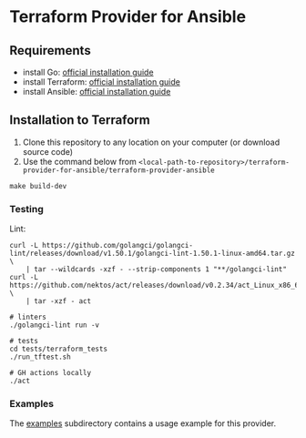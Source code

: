 # Terraform Provider for Ansible

## Requirements 

- install Go: [official installation guide](https://go.dev/doc/install)
- install Terraform: [official installation guide](https://developer.hashicorp.com/terraform/tutorials/aws-get-started/install-cli)
- install Ansible: [official installation guide](https://docs.ansible.com/ansible/latest/installation_guide/intro_installation.html)

## Installation to Terraform

1. Clone this repository to any location on your computer (or download source code)
2. Use the command below from ``<local-path-to-repository>/terraform-provider-for-ansible/terraform-provider-ansible``

```shell
make build-dev
```

### Testing

Lint:

```shell
curl -L https://github.com/golangci/golangci-lint/releases/download/v1.50.1/golangci-lint-1.50.1-linux-amd64.tar.gz \
    | tar --wildcards -xzf - --strip-components 1 "**/golangci-lint"
curl -L https://github.com/nektos/act/releases/download/v0.2.34/act_Linux_x86_64.tar.gz \
    | tar -xzf - act

# linters
./golangci-lint run -v

# tests
cd tests/terraform_tests
./run_tftest.sh

# GH actions locally
./act
```

### Examples
The [examples](./examples/) subdirectory contains a usage example for this provider.
